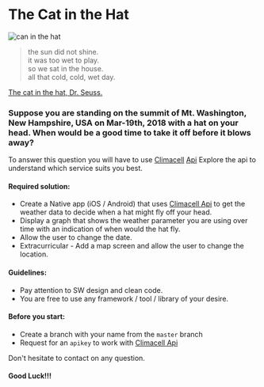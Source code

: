 # The Cat in the Hat

![can in the hat
](https://s1.piq.land/2016/03/08/j5dS33FDOWBd1Xor61JwCaL7_400x400.png)

> the sun did not shine.  
> it was too wet to play.  
> so we sat in the house.   
> all that cold, cold, wet day.  

[The cat in the hat, Dr. Seuss.](http://paulandlizdavies.com/poems/cat.htm)

### Suppose you are standing on the summit of Mt. Washington, New Hampshire, USA on Mar-19th, 2018 with a hat on your head. When would be a good time to take it off before it blows away?

To answer this question you will have to use [Climacell](https://climacell.co) [Api](https://developer.climacell.co/docs)
Explore the api to understand which service suits you best.

#### Required solution:
* Create a Native app (iOS / Android) that uses [Climacell Api](https://developer.climacell.co/docs) to get the weather data to decide when a hat might fly off your head.
* Display a graph that shows the weather parameter you are using over time with an indication of when would the hat fly.
* Allow the user to change the date.
* Extracurricular - Add a map screen and allow the user to change the location.

#### Guidelines:
* Pay attention to SW design and clean code.
* You are free to use any framework / tool / library of your desire.

#### Before you start:
* Create a branch with your name from the `master` branch
* Request for an `apikey` to work with [Climacell Api](https://developer.climacell.co/docs)



Don't hesitate to contact on any question.
#### Good Luck!!!
